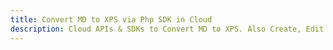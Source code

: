 ---title: Convert MD to XPS via Php SDK in Clouddescription: Cloud APIs & SDKs to Convert MD to XPS. Also Create, Edit & Render Microsoft Word & OpenOffice documents in the Cloud.---